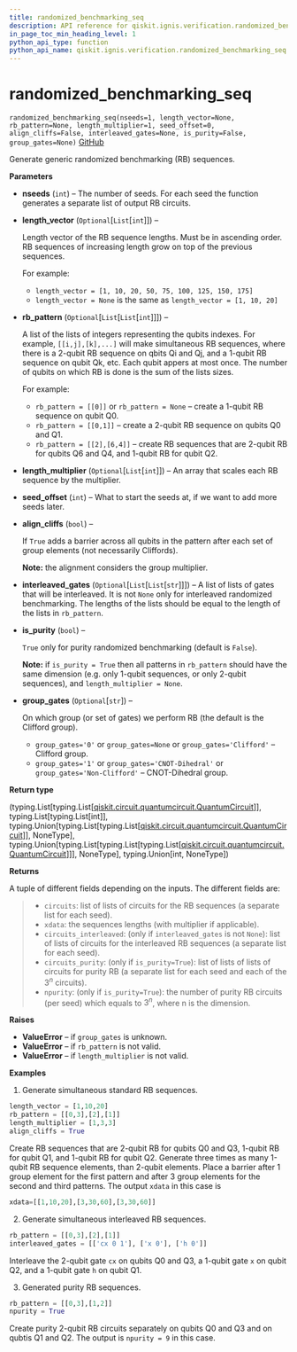 ```yaml
---
title: randomized_benchmarking_seq
description: API reference for qiskit.ignis.verification.randomized_benchmarking_seq
in_page_toc_min_heading_level: 1
python_api_type: function
python_api_name: qiskit.ignis.verification.randomized_benchmarking_seq
---
```


# randomized\_benchmarking\_seq

<span id="qiskit.ignis.verification.randomized_benchmarking_seq" />

`randomized_benchmarking_seq(nseeds=1, length_vector=None, rb_pattern=None, length_multiplier=1, seed_offset=0, align_cliffs=False, interleaved_gates=None, is_purity=False, group_gates=None)` [GitHub](https://github.com/qiskit-community/qiskit-ignis/tree/stable/0.3/qiskit/ignis/verification/randomized_benchmarking/circuits.py "view source code")

Generate generic randomized benchmarking (RB) sequences.

**Parameters**

*   **nseeds** (`int`) – The number of seeds. For each seed the function generates a separate list of output RB circuits.

*   **length\_vector** (`Optional`\[`List`\[`int`]]) –

    Length vector of the RB sequence lengths. Must be in ascending order. RB sequences of increasing length grow on top of the previous sequences.

    For example:

    *   `length_vector = [1, 10, 20, 50, 75, 100, 125, 150, 175]`
    *   `length_vector = None` is the same as `length_vector = [1, 10, 20]`

*   **rb\_pattern** (`Optional`\[`List`\[`List`\[`int`]]]) –

    A list of the lists of integers representing the qubits indexes. For example, `[[i,j],[k],...]` will make simultaneous RB sequences, where there is a 2-qubit RB sequence on qbits Qi and Qj, and a 1-qubit RB sequence on qubit Qk, etc. Each qubit appers at most once. The number of qubits on which RB is done is the sum of the lists sizes.

    For example:

    *   `rb_pattern = [[0]]` or `rb_pattern = None` – create a 1-qubit RB sequence on qubit Q0.
    *   `rb_pattern = [[0,1]]` – create a 2-qubit RB sequence on qubits Q0 and Q1.
    *   `rb_pattern = [[2],[6,4]]` – create RB sequences that are 2-qubit RB for qubits Q6 and Q4, and 1-qubit RB for qubit Q2.

*   **length\_multiplier** (`Optional`\[`List`\[`int`]]) – An array that scales each RB sequence by the multiplier.

*   **seed\_offset** (`int`) – What to start the seeds at, if we want to add more seeds later.

*   **align\_cliffs** (`bool`) –

    If `True` adds a barrier across all qubits in the pattern after each set of group elements (not necessarily Cliffords).

    **Note:** the alignment considers the group multiplier.

*   **interleaved\_gates** (`Optional`\[`List`\[`List`\[`str`]]]) – A list of lists of gates that will be interleaved. It is not `None` only for interleaved randomized benchmarking. The lengths of the lists should be equal to the length of the lists in `rb_pattern`.

*   **is\_purity** (`bool`) –

    `True` only for purity randomized benchmarking (default is `False`).

    **Note:** if `is_purity = True` then all patterns in `rb_pattern` should have the same dimension (e.g. only 1-qubit sequences, or only 2-qubit sequences), and `length_multiplier = None`.

*   **group\_gates** (`Optional`\[`str`]) –

    On which group (or set of gates) we perform RB (the default is the Clifford group).

    *   `group_gates='0'` or `group_gates=None` or `group_gates='Clifford'` – Clifford group.
    *   `group_gates='1'` or `group_gates='CNOT-Dihedral'` or `group_gates='Non-Clifford'` – CNOT-Dihedral group.

**Return type**

(typing.List\[typing.List\[[qiskit.circuit.quantumcircuit.QuantumCircuit](qiskit.circuit.QuantumCircuit "qiskit.circuit.quantumcircuit.QuantumCircuit")]], typing.List\[typing.List\[int]], typing.Union\[typing.List\[typing.List\[[qiskit.circuit.quantumcircuit.QuantumCircuit](qiskit.circuit.QuantumCircuit "qiskit.circuit.quantumcircuit.QuantumCircuit")]], NoneType], typing.Union\[typing.List\[typing.List\[typing.List\[[qiskit.circuit.quantumcircuit.QuantumCircuit](qiskit.circuit.QuantumCircuit "qiskit.circuit.quantumcircuit.QuantumCircuit")]]], NoneType], typing.Union\[int, NoneType])

**Returns**

A tuple of different fields depending on the inputs. The different fields are:

> *   `circuits`: list of lists of circuits for the RB sequences (a separate list for each seed).
> *   `xdata`: the sequences lengths (with multiplier if applicable).
> *   `circuits_interleaved`: (only if `interleaved_gates` is not `None`): list of lists of circuits for the interleaved RB sequences (a separate list for each seed).
> *   `circuits_purity`: (only if `is_purity=True`): list of lists of lists of circuits for purity RB (a separate list for each seed and each of the $3^n$ circuits).
> *   `npurity`: (only if `is_purity=True`): the number of purity RB circuits (per seed) which equals to $3^n$, where n is the dimension.

**Raises**

*   **ValueError** – if `group_gates` is unknown.
*   **ValueError** – if `rb_pattern` is not valid.
*   **ValueError** – if `length_multiplier` is not valid.

**Examples**

1.  Generate simultaneous standard RB sequences.

```python
length_vector = [1,10,20]
rb_pattern = [[0,3],[2],[1]]
length_multiplier = [1,3,3]
align_cliffs = True
```

Create RB sequences that are 2-qubit RB for qubits Q0 and Q3, 1-qubit RB for qubit Q1, and 1-qubit RB for qubit Q2. Generate three times as many 1-qubit RB sequence elements, than 2-qubit elements. Place a barrier after 1 group element for the first pattern and after 3 group elements for the second and third patterns. The output `xdata` in this case is

```python
xdata=[[1,10,20],[3,30,60],[3,30,60]]
```

2.  Generate simultaneous interleaved RB sequences.

```python
rb_pattern = [[0,3],[2],[1]]
interleaved_gates = [['cx 0 1'], ['x 0'], ['h 0']]
```

Interleave the 2-qubit gate `cx` on qubits Q0 and Q3, a 1-qubit gate `x` on qubit Q2, and a 1-qubit gate `h` on qubit Q1.

3.  Generated purity RB sequences.

```python
rb_pattern = [[0,3],[1,2]]
npurity = True
```

Create purity 2-qubit RB circuits separately on qubits Q0 and Q3 and on qubtis Q1 and Q2. The output is `npurity = 9` in this case.

